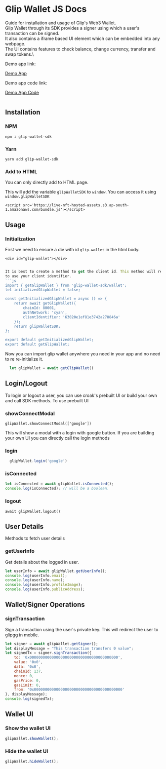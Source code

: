 # Glip Wallet JS Docs

Guide for installation and usage of Glip's Web3 Wallet.\
Glip Wallet through its SDK provides a signer using which a user's transaction can be signed.\
It also contains a iframe based UI element which can be embedded into any webpage.\
The UI contains features to check balance, change currency, transfer and swap tokens.\

Demo app link:

[Demo App](https://glip-gg.github.io/glip-js-wallet-sdk-example/)

Demo app code link:

[Demo App Code](https://github.com/glip-gg/wallet-test)
```

```


## Installation

### NPM
```
npm i glip-wallet-sdk
```
### Yarn
```
yarn add glip-wallet-sdk
```

### Add to HTML
You can only directly add to HTML page.

This will add the variable ```glipWalletSDK``` to ```window```. You can access it using ```window.glipWalletSDK```

```
<script src='https://live-nft-hosted-assets.s3.ap-south-1.amazonaws.com/bundle.js'></script>
```
## Usage

### Initialization
First we need to ensure a div with id `glip-wallet` in the html body.
 
```<div id="glip-wallet"></div>```

```js

It is best to create a method to get the client id. This method will require you
to use your client identifier.
```js
import { getGlipWallet } from 'glip-wallet-sdk/wallet';
let initializedGlipWallet = false;

const getInitializedGlipWallet = async () => {
    return await getGlipWallet({
        chainId: 80001,
        authNetwork: 'cyan',
        clientIdentifier: '63020e1ef81e3742a278846a'
    });
    return glipWalletSDK;
};

export default getInitializedGlipWallet;
export default getGlipWallet;

```

Now you can import glip wallet anywhere you need in your app and no need to re re-initialize it.
```js
  let glipWallet = await getGlipWallet()
```


## Login/Logout

To login or logout a user, you can use croak's prebuilt UI or build your own and call SDK methods.
To use prebuilt UI

### showConnectModal

```glipWallet.showConnectModal(['google'])```

This will show a modal with a login with google button.
If you are building your own UI you can directly call the login methods
### login

```js
  glipWallet.login('google')
```


### isConnected

```js
let isConnected = await glipWallet.isConnected();
console.log(isConnected); // will be a boolean.
```

### logout
```await glipWallet.logout()```


## User Details
Methods to fetch user details

### getUserInfo
Get details about the logged in user.
```js
let userInfo = await glipWallet.getUserInfo();
console.log(userInfo.email);
console.log(userInfo.name);
console.log(userInfo.profileImage);
console.log(userInfo.publicAddress);
```
<!---
### getWalletId
Get the Glip walletID of the logged in user, You can use this to transfer NFT to some other user.
```
let walletId = glipWallet.getWalletId()
```
--->
## Wallet/Signer Operations
### signTransaction
Sign a transaction using the user's private key. This will redirect the user to glipgg in mobile.
```js
let signer = await glipWallet.getSigner();
let displayMessage = "This transaction transfers 0 value";
let signedTx = signer.signTransaction({
    to: '0x0000000000000000000000000000000000000000',
    value: '0x0',
    data: '0x0',
    chainId: 137,
    nonce: 0,
    gasPrice: 0,
    gasLimit: 0,
    from: '0x0000000000000000000000000000000000000000'
}, displayMessage);
console.log(signedTx);
```
## Wallet UI
### Show the wallet UI
```js
glipWallet.showWallet();
```

### Hide the wallet UI
```js
glipWallet.hideWallet();
```

<!---
## NFT Fetch/Transfer Methods

Methods to manage user's NFTs

### fetchNFTs
Get list of user's NFTs

```
let nfts = glipWallet.fetchNFTs()
```


### transferNFT
Transfer a NFT from the wallet of one user to another user.
```
glipWallet.transferNFT(walletIdTo,  nftId,  amount);
```
### createSellOrder

Start a sell order for token from the wallet. P2P sale.
```
glipWallet.createSellOrder(nftId,  amount,  currencyId,  currencyAmount);
```
### createBuyOrder
Make a buy order from the wallet

```
glipWallet.createBuyOrder(nftId, nftAmount, currencyId, currencyAmount);
```
-->
